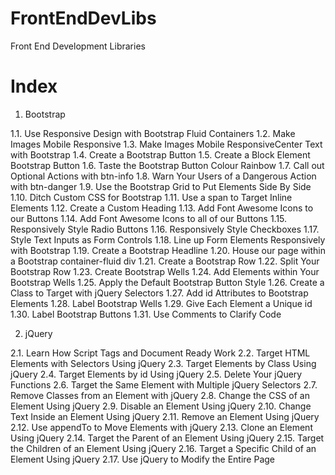 # FrontEndDevLibs
Front End Development Libraries

# Index
1. Bootstrap

1.1. Use Responsive Design with Bootstrap Fluid Containers
1.2. Make Images Mobile Responsive
1.3. Make Images Mobile ResponsiveCenter Text with Bootstrap
1.4. Create a Bootstrap Button
1.5. Create a Block Element Bootstrap Button
1.6. Taste the Bootstrap Button Colour Rainbow
1.7. Call out Optional Actions with btn-info
1.8. Warn Your Users of a Dangerous Action with btn-danger
1.9. Use the Bootstrap Grid to Put Elements Side By Side
1.10. Ditch Custom CSS for Bootstrap
1.11. Use a span to Target Inline Elements
1.12. Create a Custom Heading
1.13. Add Font Awesome Icons to our Buttons
1.14. Add Font Awesome Icons to all of our Buttons
1.15. Responsively Style Radio Buttons
1.16. Responsively Style Checkboxes
1.17. Style Text Inputs as Form Controls
1.18. Line up Form Elements Responsively with Bootstrap
1.19. Create a Bootstrap Headline
1.20. House our page within a Bootstrap container-fluid div
1.21. Create a Bootstrap Row
1.22. Split Your Bootstrap Row
1.23. Create Bootstrap Wells
1.24. Add Elements within Your Bootstrap Wells
1.25. Apply the Default Bootstrap Button Style
1.26. Create a Class to Target with jQuery Selectors
1.27. Add id Attributes to Bootstrap Elements
1.28. Label Bootstrap Wells
1.29. Give Each Element a Unique id
1.30. Label Bootstrap Buttons
1.31. Use Comments to Clarify Code

2. jQuery

2.1. Learn How Script Tags and Document Ready Work
2.2. Target HTML Elements with Selectors Using jQuery
2.3. Target Elements by Class Using jQuery
2.4. Target Elements by id Using jQuery
2.5. Delete Your jQuery Functions
2.6. Target the Same Element with Multiple jQuery Selectors
2.7. Remove Classes from an Element with jQuery
2.8. Change the CSS of an Element Using jQuery
2.9. Disable an Element Using jQuery
2.10. Change Text Inside an Element Using jQuery
2.11. Remove an Element Using jQuery
2.12. Use appendTo to Move Elements with jQuery
2.13. Clone an Element Using jQuery
2.14. Target the Parent of an Element Using jQuery
2.15. Target the Children of an Element Using jQuery
2.16. Target a Specific Child of an Element Using jQuery
2.17. Use jQuery to Modify the Entire Page
